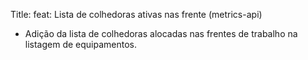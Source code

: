 Title: feat: Lista de colhedoras ativas nas frente (metrics-api)

- Adição da lista de colhedoras alocadas nas frentes de trabalho na listagem de equipamentos.
